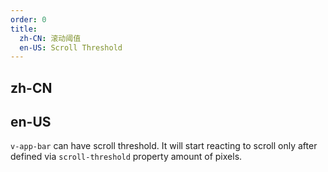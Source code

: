 ```yaml
---
order: 0
title:
  zh-CN: 滚动阈值
  en-US: Scroll Threshold 
---
```


## zh-CN



## en-US

`v-app-bar` can have scroll threshold. It will start reacting to scroll only after defined via `scroll-threshold` property amount of pixels.